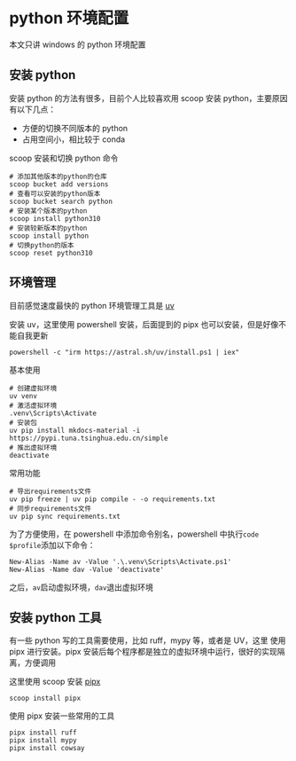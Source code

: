 # python 环境配置

本文只讲 windows 的 python 环境配置

## 安装 python

安装 python 的方法有很多，目前个人比较喜欢用 scoop 安装 python，主要原因有以下几点：

- 方便的切换不同版本的 python
- 占用空间小，相比较于 conda

scoop 安装和切换 python 命令

```shell
# 添加其他版本的python的仓库
scoop bucket add versions
# 查看可以安装的python版本
scoop bucket search python
# 安装某个版本的python
scoop install python310
# 安装较新版本的python
scoop install python
# 切换python的版本
scoop reset python310
```

## 环境管理

目前感觉速度最快的 python 环境管理工具是 [uv](https://github.com/astral-sh/uv)

安装 uv，这里使用 powershell 安装，后面提到的 pipx 也可以安装，但是好像不能自我更新

```shell
powershell -c "irm https://astral.sh/uv/install.ps1 | iex"
```

基本使用

```shell
# 创建虚拟环境
uv venv
# 激活虚拟环境
.venv\Scripts\Activate
# 安装包
uv pip install mkdocs-material -i https://pypi.tuna.tsinghua.edu.cn/simple
# 推出虚拟环境
deactivate
```

常用功能

```shell
# 导出requirements文件
uv pip freeze | uv pip compile - -o requirements.txt
# 同步requirements文件
uv pip sync requirements.txt
```

为了方便使用，在 powershell 中添加命令别名，powershell 中执行`code $profile`添加以下命令：

```shell
New-Alias -Name av -Value '.\.venv\Scripts\Activate.ps1'
New-Alias -Name dav -Value 'deactivate'
```

之后，`av`启动虚拟环境，`dav`退出虚拟环境

## 安装 python 工具

有一些 python 写的工具需要使用，比如 ruff，mypy 等，或者是 UV，这里 使用 pipx 进行安装。pipx 安装后每个程序都是独立的虚拟环境中运行，很好的实现隔离，方便调用

这里使用 scoop 安装 [pipx](https://github.com/pypa/pipx)

```shell
scoop install pipx
```

使用 pipx 安装一些常用的工具

```shell
pipx install ruff
pipx install mypy
pipx install cowsay
```
